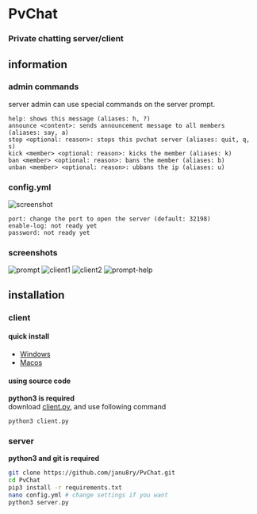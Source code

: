 # PvChat
### Private chatting server/client

## information
### admin commands
server admin can use special commands on the server prompt.  
```
help: shows this message (aliases: h, ?)  
announce <content>: sends announcement message to all members (aliases: say, a)  
stop <optional: reason>: stops this pvchat server (aliases: quit, q, s)  
kick <member> <optional: reason>: kicks the member (aliases: k)  
ban <member> <optional: reason>: bans the member (aliases: b)  
unban <member> <optional: reason>: ubbans the ip (aliases: u)  
```
### config.yml
![screenshot](https://cdn.discordapp.com/attachments/781193022347804672/820928254482841620/Screen_Shot_2021-03-15_at_4.55.44_PM.png)
```
port: change the port to open the server (default: 32198)
enable-log: not ready yet
password: not ready yet
```
### screenshots
![prompt](https://cdn.discordapp.com/attachments/781193022347804672/820926950603489280/Screen_Shot_2021-03-15_at_4.47.27_PM.png)
![client1](https://cdn.discordapp.com/attachments/781193022347804672/820926952046854174/Screen_Shot_2021-03-15_at_4.48.43_PM.png)
![client2](https://cdn.discordapp.com/attachments/781193022347804672/820927202978955294/Screen_Shot_2021-03-15_at_4.51.32_PM.png)
![prompt-help](https://cdn.discordapp.com/attachments/781193022347804672/820927349491105792/Screen_Shot_2021-03-15_at_4.52.07_PM.png)
## installation
### client
#### quick install
- [Windows]()
- [Macos]()

#### using source code
**python3 is required**  
download [client.py](), and use following command
```shell
python3 client.py
```

### server 
**python3 and git is required**  

```sh
git clone https://github.com/janu8ry/PvChat.git
cd PvChat
pip3 install -r requirements.txt
nano config.yml # change settings if you want
python3 server.py
```